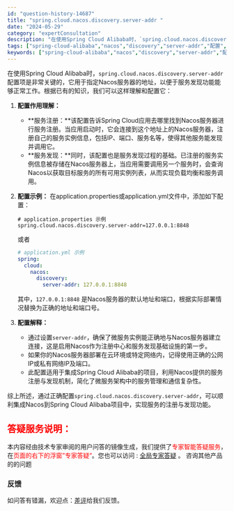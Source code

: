 ```yaml
---
id: "question-history-14687"
title: "spring.cloud.nacos.discovery.server-addr "
date: "2024-05-29"
category: "expertConsultation"
description: "在使用Spring Cloud Alibaba时，`spring.cloud.nacos.discovery.server-addr`配置项是非常关键的，它用于指定Nacos服务器的地址，以便于服务发现功能能够正常工作。根据已有的知识，我们可以这样理解和配置它：1. **配置作用理解：**   - "
tags: ["spring-cloud-alibaba","nacos","discovery","server-addr","配置","问题"]
keywords: ["spring-cloud-alibaba","nacos","discovery","server-addr","配置","问题"]
---
```


在使用Spring Cloud Alibaba时，`spring.cloud.nacos.discovery.server-addr`配置项是非常关键的，它用于指定Nacos服务器的地址，以便于服务发现功能能够正常工作。根据已有的知识，我们可以这样理解和配置它：

1. **配置作用理解：**
   - **服务注册：**该配置告诉Spring Cloud应用去哪里找到Nacos服务器进行服务注册。当应用启动时，它会连接到这个地址上的Nacos服务器，注册自己的服务实例信息，包括IP、端口、服务名等，使得其他服务能发现并调用它。
   - **服务发现：**同时，该配置也是服务发现过程的基础。已注册的服务实例信息被存储在Nacos服务器上，当应用需要调用另一个服务时，会查询Nacos以获取目标服务的所有可用实例列表，从而实现负载均衡和服务调用。

2. **配置示例：**
   在application.properties或application.yml文件中，添加如下配置：
   ```properties
   # application.properties 示例
   spring.cloud.nacos.discovery.server-addr=127.0.0.1:8848
   ```
   或者
   ```yaml
   # application.yml 示例
   spring:
     cloud:
       nacos:
         discovery:
           server-addr: 127.0.0.1:8848
   ```
   其中，`127.0.0.1:8848` 是Nacos服务器的默认地址和端口，根据实际部署情况替换为正确的地址和端口号。

3. **配置解释：**
   - 通过设置`server-addr`，确保了微服务实例能正确地与Nacos服务器建立连接，这是启用Nacos作为注册中心和服务发现基础设施的第一步。
   - 如果你的Nacos服务器部署在云环境或特定网络内，记得使用正确的公网IP或私有网络IP及端口。
   - 此配置适用于集成Spring Cloud Alibaba的项目，利用Nacos提供的服务注册与发现机制，简化了微服务架构中的服务管理和通信复杂性。

综上所述，通过正确配置`spring.cloud.nacos.discovery.server-addr`，可以顺利集成Nacos到Spring Cloud Alibaba项目中，实现服务的注册与发现功能。
## <font color="#FF0000">答疑服务说明：</font> 

本内容经由技术专家审阅的用户问答的镜像生成，我们提供了<font color="#FF0000">专家智能答疑服务</font>，在<font color="#FF0000">页面的右下的浮窗”专家答疑“</font>。您也可以访问 : [全局专家答疑](https://opensource.alibaba.com/chatBot) 。 咨询其他产品的的问题

### 反馈
如问答有错漏，欢迎点：[差评](https://ai.nacos.io/user/feedbackByEnhancerGradePOJOID?enhancerGradePOJOId=14737)给我们反馈。
